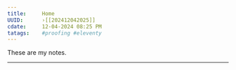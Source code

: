 ```yaml
---
title:     Home
UUID:      ›[[202412042025]] 
cdate:     12-04-2024 08:25 PM
tatags:    #proofing #eleventy 
---
```



These are my notes. 


----------------------------------

